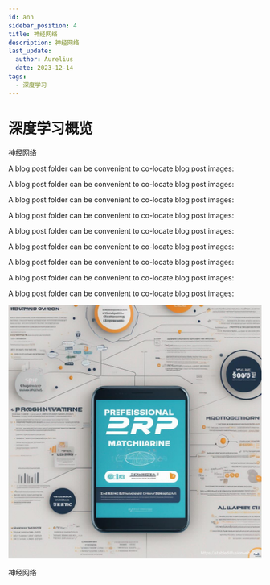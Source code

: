 ```yaml
---
id: ann
sidebar_position: 4
title: 神经网络
description: 神经网络
last_update:
  author: Aurelius
  date: 2023-12-14
tags:
  - 深度学习
---
```


# 深度学习概览

神经网络

A blog post folder can be convenient to co-locate blog post images:

A blog post folder can be convenient to co-locate blog post images:

A blog post folder can be convenient to co-locate blog post images:

A blog post folder can be convenient to co-locate blog post images:

A blog post folder can be convenient to co-locate blog post images:

A blog post folder can be convenient to co-locate blog post images:

A blog post folder can be convenient to co-locate blog post images:

A blog post folder can be convenient to co-locate blog post images:

A blog post folder can be convenient to co-locate blog post images:

![](./assets/3/banner.png)<p class="caption">神经网络</p>
